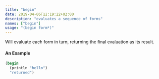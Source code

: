 ```yaml
---
title: "begin"
date: 2019-04-06T12:19:22+02:00
description: "evaluates a sequence of forms"
names: ["begin"]
usage: "(begin form*)"
---
```

Will evaluate each form in turn, returning the final evaluation as its result.

#### An Example

~~~scheme
(begin
  (println "hello")
  "returned")
~~~
